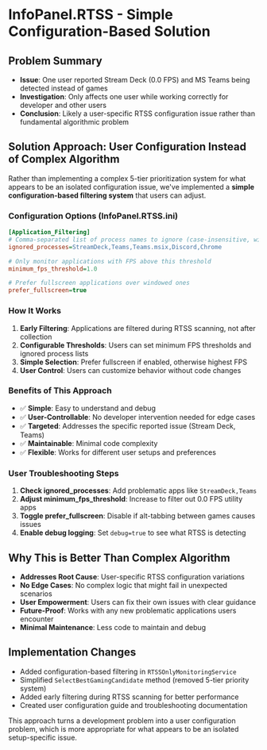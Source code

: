 # InfoPanel.RTSS - Simple Configuration-Based Solution

## Problem Summary
- **Issue**: One user reported Stream Deck (0.0 FPS) and MS Teams being detected instead of games
- **Investigation**: Only affects one user while working correctly for developer and other users
- **Conclusion**: Likely a user-specific RTSS configuration issue rather than fundamental algorithmic problem

## Solution Approach: User Configuration Instead of Complex Algorithm

Rather than implementing a complex 5-tier prioritization system for what appears to be an isolated configuration issue, we've implemented a **simple configuration-based filtering system** that users can adjust.

### Configuration Options (InfoPanel.RTSS.ini)

```ini
[Application_Filtering]
# Comma-separated list of process names to ignore (case-insensitive, without .exe)
ignored_processes=StreamDeck,Teams,Teams.msix,Discord,Chrome

# Only monitor applications with FPS above this threshold
minimum_fps_threshold=1.0

# Prefer fullscreen applications over windowed ones
prefer_fullscreen=true
```

### How It Works

1. **Early Filtering**: Applications are filtered during RTSS scanning, not after collection
2. **Configurable Thresholds**: Users can set minimum FPS thresholds and ignored process lists
3. **Simple Selection**: Prefer fullscreen if enabled, otherwise highest FPS
4. **User Control**: Users can customize behavior without code changes

### Benefits of This Approach

- ✅ **Simple**: Easy to understand and debug
- ✅ **User-Controllable**: No developer intervention needed for edge cases
- ✅ **Targeted**: Addresses the specific reported issue (Stream Deck, Teams)
- ✅ **Maintainable**: Minimal code complexity
- ✅ **Flexible**: Works for different user setups and preferences

### User Troubleshooting Steps

1. **Check ignored_processes**: Add problematic apps like `StreamDeck,Teams`
2. **Adjust minimum_fps_threshold**: Increase to filter out 0.0 FPS utility apps
3. **Toggle prefer_fullscreen**: Disable if alt-tabbing between games causes issues
4. **Enable debug logging**: Set `debug=true` to see what RTSS is detecting

## Why This is Better Than Complex Algorithm

- **Addresses Root Cause**: User-specific RTSS configuration variations
- **No Edge Cases**: No complex logic that might fail in unexpected scenarios
- **User Empowerment**: Users can fix their own issues with clear guidance
- **Future-Proof**: Works with any new problematic applications users encounter
- **Minimal Maintenance**: Less code to maintain and debug

## Implementation Changes

- Added configuration-based filtering in `RTSSOnlyMonitoringService`
- Simplified `SelectBestGamingCandidate` method (removed 5-tier priority system)
- Added early filtering during RTSS scanning for better performance
- Created user configuration guide and troubleshooting documentation

This approach turns a development problem into a user configuration problem, which is more appropriate for what appears to be an isolated setup-specific issue.